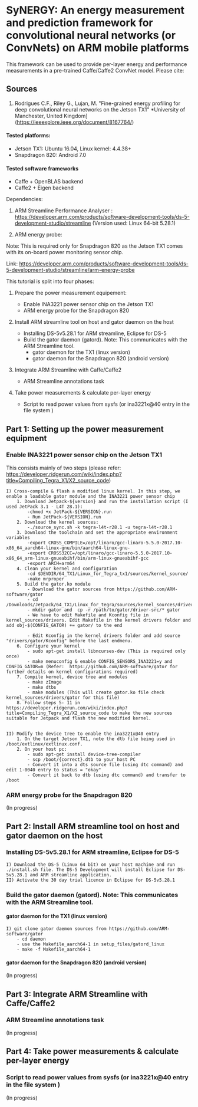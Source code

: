# SyNERGY: An energy measurement and prediction framework for convolutional neural  networks (or ConvNets) on ARM mobile platforms

This framework can be used to provide per-layer energy and performance measurements in a pre-trained Caffe/Caffe2 ConvNet model. Please cite:

## Sources
1. Rodrigues C.F., Riley G., Lujan, M. "Fine-grained energy profiling for deep convolutional neural networks on the Jetson TX1" *University of Manchester, United Kingdom](https://ieeexplore.ieee.org/document/8167764/)

#### Tested platforms: 
- Jetson TX1: Ubuntu 16.04, Linux kernel: 4.4.38+
- Snapdragon 820: Android 7.0

#### Tested software frameworks
- Caffe + OpenBLAS backend
- Caffe2 + Eigen backend


Dependencies:
1) ARM Streamline Performance Analyser : https://developer.arm.com/products/software-development-tools/ds-5-development-studio/streamline (Version used: Linux 64-bit 5.28.1)

2) ARM energy probe: 

Note: This is required only for Snapdragon 820 as the Jetson TX1 comes with its on-board power monitoring sensor chip.

Link: https://developer.arm.com/products/software-development-tools/ds-5-development-studio/streamline/arm-energy-probe

This tutorial is split into four phases:
1. Prepare the power measurement equipement: 
 	- Enable INA3221 power sensor chip on the Jetson TX1
	- ARM energy probe for the Snapdragon 820

2. Install ARM streamline tool on host and gator daemon on the host
	- Installing DS-5v5.28.1 for ARM streamline, Eclipse for DS-5
	- Build the gator daemon (gatord). Note: This communicates with the ARM Streamline tool.
		- gator daemon for the TX1 (linux version)
		- gator daemon for the Snapdragon 820 (android version)

3. Integrate ARM Streamline with Caffe/Caffe2
	- ARM Streamline annotations task

4. Take power measurements & calculate per-layer energy
	- Script to read power values from sysfs (or ina3221x@40 entry in the file system )
	


## Part 1: Setting up the power measurement equipment
### Enable INA3221 power sensor chip on the Jetson TX1
This consists mainly of two steps (please refer: https://developer.ridgerun.com/wiki/index.php?title=Compiling_Tegra_X1/X2_source_code)

	I) Cross-compile & flash a modified linux kernel. In this step, we enable a loadable gator module and the INA3221 power sensor chip
		1. Download Jetpack-${version} and run the installation script (I used JetPack 3.1 - L4T 28.1):
			-chmod +x JetPack-${VERSION}.run
			- Run JetPack-${VERSION}.run
		2. Download the kernel sources:
			-./source_sync.sh -k tegra-l4t-r28.1 -u tegra-l4t-r28.1
		3. Download the toolchain and set the appropriate environment variables
			-export CROSS_COMPILE=/opt/linaro/gcc-linaro-5.5.0-2017.10-x86_64_aarch64-linux-gnu/bin/aarch64-linux-gnu-
			-export CROSS32CC=/opt/linaro/gcc-linaro-5.5.0-2017.10-x86_64_arm-linux-gnueabihf/bin/arm-linux-gnueabihf-gcc
			-export ARCH=arm64
		4. Clean your kernel and configuration
			-cd $DEVDIR/64_TX1/Linux_for_Tegra_tx1/sources/kernel_source/
			-make mrproper
		5. Build the gator.ko module
			- Download the gator sources from https://github.com/ARM-software/gator
			- cd /Downloads/Jetpack/64_TX1/Linux_for_tegra/sources/kernel_sources/driver/
			- mkdir gator and  cp -r /path/to/gator/driver-src/* gator
			- We have to edit Makefile and Kconfig file in kernel_sources/drivers. Edit Makefile in the kernel drivers folder and add obj-$(CONFIG_GATOR) += gator/ to the end 

			- Edit Kconfig in the kernel drivers folder and add source "drivers/gator/Kconfig" before the last endmenu.
		6. Configure your kernel
			- sudo apt-get install libncurses-dev (This is required only once)
			- make menuconfig & enable CONFIG_SENSORS_INA3221=y and CONFIG_GATOR=m (Refer:  https://github.com/ARM-software/gator for further details on kernel configurations required)
		7. Compile kernel, device tree and modules
			- make zImage
			- make dtbs
			- make modules (This will create gator.ko file check kernel_sources/drivers/gator for this file)
		8. Follow steps 5- 11 in https://developer.ridgerun.com/wiki/index.php?title=Compiling_Tegra_X1/X2_source_code to make the new sources suitable for Jetpack and flash the new modified kernel.
		
		
	II) Modify the device tree to enable the ina3221x@40 entry
		1. On the target Jetson TX1, note the dtb file being used in /boot/extlinux/extlinux.conf. 
		2. On your host pc:
			- sudo apt-get install device-tree-compiler
			- scp /boot/{correct}.dtb to your host PC
			- Convert it into a dts source file (using dtc command) and edit 1-0040 entry to status = "okay"
			- Convert it back to dtb (using dtc command) and transfer to /boot

### ARM energy probe for the Snapdragon 820
(In progress)
## Part 2: Install ARM streamline tool on host and gator daemon on the host
### Installing DS-5v5.28.1 for ARM streamline, Eclipse for DS-5
	I) Download the DS-5 (Linux 64 bit) on your host machine and run ./install.sh file. The DS-5 Development will install Eclipse for DS-5v5.28.1 and ARM streamline application.
	II) Activate the 30 day trial licence in Eclipse for DS-5v5.28.1
### Build the gator daemon (gatord). Note: This communicates with the ARM Streamline tool.
#### gator daemon for the TX1 (linux version)
	I) git clone gator daemon sources from https://github.com/ARM-software/gator
		- cd daemon
		- use the Makefile_aarch64-1 in setup_files/gatord_linux
		- make -f Makefile_aarch64-1
#### gator daemon for the Snapdragon 820 (android version)
(In progress)


## Part 3: Integrate ARM Streamline with Caffe/Caffe2
### ARM Streamline annotations task
(In progress)
## Part 4: Take power measurements & calculate per-layer energy
### Script to read power values from sysfs (or ina3221x@40 entry in the file system )
(In progress)

